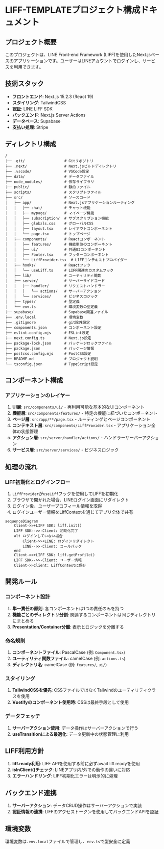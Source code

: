 # LIFF-TEMPLATEプロジェクト構成ドキュメント

## プロジェクト概要

このプロジェクトは、LINE Front-end Framework (LIFF)を使用したNext.jsベースのアプリケーションです。ユーザーはLINEアカウントでログインし、サービスを利用できます。

## 技術スタック

- **フロントエンド**: Next.js 15.2.3 (React 19)
- **スタイリング**: TailwindCSS
- **認証**: LINE LIFF SDK
- **バックエンド**: Next.js Server Actions
- **データベース**: Supabase
- **支払い処理**: Stripe

## ディレクトリ構成

```
/
├── .git/                  # Gitリポジトリ
├── .next/                 # Next.jsビルドディレクトリ
├── .vscode/               # VSCode設定
├── data/                  # データファイル
├── node_modules/          # 依存ライブラリ
├── public/                # 静的ファイル
├── scripts/               # スクリプトファイル
├── src/                   # ソースコード
│   ├── app/               # Next.jsアプリケーションルーティング
│   │   ├── chat/          # チャット機能
│   │   ├── mypage/        # マイページ機能
│   │   ├── subscription/  # サブスクリプション機能
│   │   ├── globals.css    # グローバルCSS
│   │   ├── layout.tsx     # レイアウトコンポーネント
│   │   └── page.tsx       # トップページ
│   ├── components/        # Reactコンポーネント
│   │   ├── features/      # 機能単位のコンポーネント
│   │   ├── ui/            # 共通UIコンポーネント
│   │   ├── Footer.tsx     # フッターコンポーネント
│   │   └── LiffProvider.tsx  # LIFFコンテキストプロバイダー
│   ├── hooks/             # Reactフック
│   │   └── useLiff.ts     # LIFF関連のカスタムフック
│   ├── lib/               # ユーティリティ関数
│   ├── server/            # サーバーサイドコード
│   │   ├── handler/       # リクエストハンドラー
│   │   │   └── actions/   # サーバーアクション
│   │   └── services/      # ビジネスロジック
│   ├── types/             # 型定義
│   └── env.ts             # 環境変数の型定義
├── supabase/              # Supabase関連ファイル
├── .env.local             # 環境変数
├── .gitignore             # git除外設定
├── components.json        # コンポーネント設定
├── eslint.config.mjs      # ESLint設定
├── next.config.ts         # Next.js設定
├── package-lock.json      # パッケージロックファイル
├── package.json           # パッケージ情報
├── postcss.config.mjs     # PostCSS設定
├── README.md              # プロジェクト説明
└── tsconfig.json          # TypeScript設定
```

## コンポーネント構成

### アプリケーションのレイヤー

1. **UI層**: `src/components/ui/` - 再利用可能な基本的なUIコンポーネント
2. **機能層**: `src/components/features/` - 特定の機能に紐づいたコンポーネント
3. **ページ層**: `src/app/**/page.tsx` - ルーティングとページコンポーネント
4. **コンテキスト層**: `src/components/LiffProvider.tsx` - アプリケーション全体の状態管理
5. **アクション層**: `src/server/handler/actions/` - ハンドラーサーバーアクション
6. **サービス層**: `src/server/services/` - ビジネスロジック

## 処理の流れ

### LIFF初期化とログインフロー

1. `LiffProvider`が`useLiff`フックを使用してLIFFを初期化
2. ブラウザで開かれた場合、LINEログイン画面にリダイレクト
3. ログイン後、ユーザープロフィール情報を取得
4. ログインユーザー情報をLiffContextを通じてアプリ全体で共有

```mermaid
sequenceDiagram
    Client->>+LIFF SDK: liff.init()
    LIFF SDK-->>-Client: 初期化完了
    alt ログインしていない場合
        Client->>+LINE: ログインリダイレクト
        LINE-->>-Client: コールバック
    end
    Client->>+LIFF SDK: liff.getProfile()
    LIFF SDK-->>-Client: ユーザー情報
    Client->>Client: LiffContextに保存
```

## 開発ルール

### コンポーネント設計

1. **単一責任の原則**: 各コンポーネントは1つの責任のみを持つ
2. **機能ごとのディレクトリ分割**: 関連するコンポーネントは同じディレクトリにまとめる
3. **Presentation/Container分離**: 表示とロジックを分離する

### 命名規則

1. **コンポーネントファイル**: PascalCase (例: `Component.tsx`)
2. **ユーティリティ関数ファイル**: camelCase (例: `actions.ts`)
3. **ディレクトリ名**: camelCase (例: `features/`, `ui/`)

### スタイリング

1. **TailwindCSSを優先**: CSSファイルではなくTailwindのユーティリティクラスを使用
2. **Vuetifyのコンポーネント使用時**: CSSは最終手段として使用

### データフェッチ

1. **サーバーアクション使用**: データ操作はサーバーアクションで行う
2. **useTransitionによる最適化**: データ更新中の状態管理に利用

## LIFF利用方針

1. **liff.ready利用**: LIFF APIを使用する前に必ずawait liff.readyを使用
2. **isInClient()チェック**: LINEアプリ内/外での動作の違いに対応
3. **エラーハンドリング**: LIFF初期化エラーは明示的に処理

## バックエンド連携

1. **サーバーアクション**: データCRUD操作はサーバーアクションで実装
2. **認証情報の連携**: LIFFのアクセストークンを使用してバックエンドAPIを認証

## 環境変数

環境変数は`.env.local`ファイルで管理し、`env.ts`で型安全に定義
